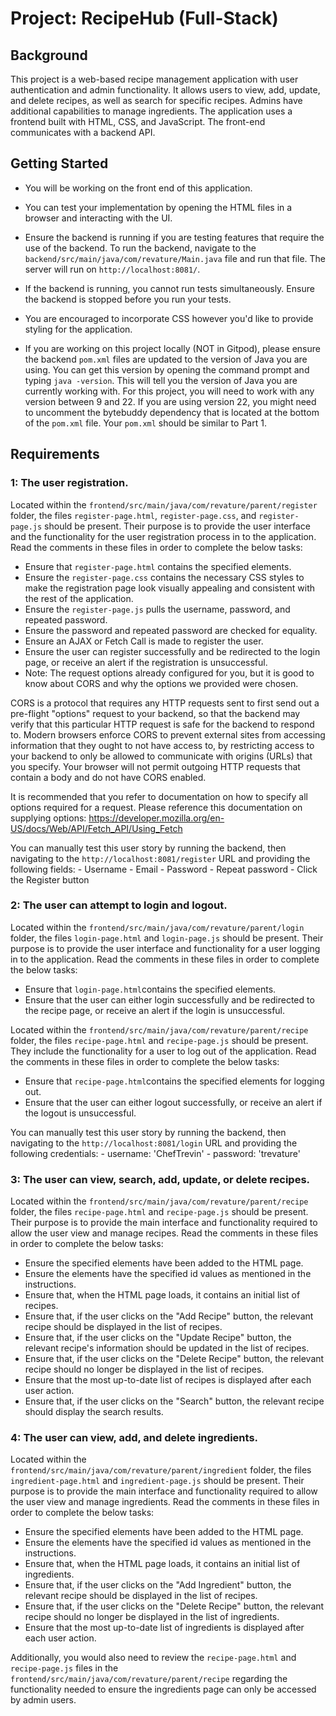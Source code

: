# Project: RecipeHub (Full-Stack)

## Background

This project is a web-based recipe management application with user authentication and admin functionality. It allows users to view, add, update, and delete recipes, as well as search for specific recipes. Admins have additional capabilities to manage ingredients. The application uses a frontend built with HTML, CSS, and JavaScript. The front-end communicates with a backend API.

## Getting Started
- You will be working on the front end of this application.
- You can test your implementation by opening the HTML files in a browser and interacting with the UI.

- Ensure the backend is running if you are testing features that require the use of the backend. To run the backend, navigate to the `backend/src/main/java/com/revature/Main.java` file and run that file. The server will run on `http://localhost:8081/`. 
- If the backend is running, you cannot run tests simultaneously. Ensure the backend is stopped before you run your tests.

- You are encouraged to incorporate CSS however you'd like to provide styling for the application.

- If you are working on this project locally (NOT in Gitpod), please ensure the backend `pom.xml` files are updated to the version of Java you are using. You can get this version by opening the command prompt and typing `java -version`. This will tell you the version of Java you are currently working with. For this project, you will need to work with any version between 9 and 22. If you are using version 22, you might need to uncomment the bytebuddy dependency that is located at the bottom of the `pom.xml` file. Your `pom.xml` should be similar to Part 1. 

## Requirements

### 1: The user registration.
Located within the `frontend/src/main/java/com/revature/parent/register` folder, the files `register-page.html`, `register-page.css`, and `register-page.js` should be present. Their purpose is to provide the user interface and the functionality for the user registration process in to the application. Read the comments in these files in order to complete the below tasks:

- Ensure that `register-page.html` contains the specified elements.
- Ensure the `register-page.css` contains the necessary CSS styles to make the registration page look visually appealing and consistent with the rest of the application.
- Ensure the `register-page.js` pulls the username, password, and repeated password. 
- Ensure the password and repeated password are checked for equality.
- Ensure an AJAX or Fetch Call is made to register the user.
- Ensure the user can register successfully and be redirected to the login page, or receive an alert if the registration is unsuccessful.
- Note: The request options already configured for you, but it is good to know about CORS and why the options we provided were chosen.

CORS is a protocol that requires any HTTP requests sent to first send out a pre-flight "options" request to your backend, so that the backend may verify that this particular HTTP request is safe for the backend to respond to. Modern browsers enforce CORS to prevent external sites from accessing information that they ought to not have access to, by restricting access to your backend to only be allowed to communicate with origins (URLs) that you specify. Your browser will not permit outgoing HTTP requests that contain a body and do not have CORS enabled.

It is recommended that you refer to documentation on how to specify all options required for a request. Please reference this documentation on supplying options: https://developer.mozilla.org/en-US/docs/Web/API/Fetch_API/Using_Fetch

You can manually test this user story by running the backend, then navigating to the `http://localhost:8081/register` URL and providing the following fields:
        - Username
        - Email
        - Password
        - Repeat password
        - Click the Register button

### 2: The user can attempt to login and logout.
Located within the `frontend/src/main/java/com/revature/parent/login` folder, the files `login-page.html` and `login-page.js` should be present. Their purpose is to provide the user interface and functionality for a user logging in to the application. Read the comments in these files in order to complete the below tasks:
- Ensure that `login-page.html`contains the specified elements.
- Ensure that the user can either login successfully and be redirected to the recipe page, or receive an alert if the login is unsuccessful.

Located within the `frontend/src/main/java/com/revature/parent/recipe` folder, the files `recipe-page.html` and `recipe-page.js` should be present. They include the functionality for a user to log out of the application. Read the comments in these files in order to complete the below tasks:
- Ensure that `recipe-page.html`contains the specified elements for logging out.
- Ensure that the user can either logout successfully, or receive an alert if the logout is unsuccessful.

You can manually test this user story by running the backend, then navigating to the `http://localhost:8081/login` URL and providing the following credentials:
    - username: 'ChefTrevin'
    - password: 'trevature'

### 3: The user can view, search, add, update, or delete recipes.
Located within the `frontend/src/main/java/com/revature/parent/recipe` folder, the files `recipe-page.html` and `recipe-page.js` should be present. Their purpose is to provide the main interface and functionality required to allow the user view and manage recipes. Read the comments in these files in order to complete the below tasks:
- Ensure the specified elements have been added to the HTML page.
- Ensure the elements have the specified id values as mentioned in the instructions.
- Ensure that, when the HTML page loads, it contains an initial list of recipes.
- Ensure that, if the user clicks on the "Add Recipe" button, the relevant recipe should be displayed in the list of recipes.
- Ensure that, if the user clicks on the "Update Recipe" button, the relevant recipe's information should be updated in the list of recipes.
- Ensure that, if the user clicks on the "Delete Recipe" button, the relevant recipe should no longer be displayed in the list of recipes.
- Ensure that the most up-to-date list of recipes is displayed after each user action.
- Ensure that, if the user clicks on the "Search" button, the relevant recipe should display the search results.

### 4: The user can view, add, and delete ingredients.
Located within the `frontend/src/main/java/com/revature/parent/ingredient` folder, the files `ingredient-page.html` and `ingredient-page.js` should be present. Their purpose is to provide the main interface and functionality required to allow the user view and manage ingredients. Read the comments in these files in order to complete the below tasks:
- Ensure the specified elements have been added to the HTML page.
- Ensure the elements have the specified id values as mentioned in the instructions.
- Ensure that, when the HTML page loads, it contains an initial list of ingredients.
- Ensure that, if the user clicks on the "Add Ingredient" button, the relevant recipe should be displayed in the list of recipes.
- Ensure that, if the user clicks on the "Delete Recipe" button, the relevant recipe should no longer be displayed in the list of ingredients.
- Ensure that the most up-to-date list of ingredients is displayed after each user action.

Additionally, you would also need to review the `recipe-page.html` and `recipe-page.js` files in the  `frontend/src/main/java/com/revature/parent/recipe` regarding the functionality needed to ensure the ingredients page can only be accessed by admin users.